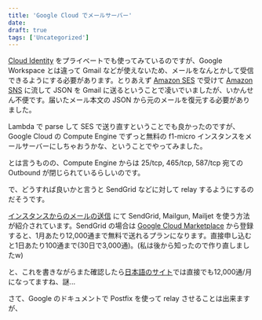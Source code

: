 ```yaml
---
title: 'Google Cloud でメールサーバー'
date: 
draft: true
tags: ['Uncategorized']
---
```


[Cloud Identity](https://cloud.google.com/identity) をプライベートでも使ってみているのですが、Google Workspace とは違って Gmail などが使えないため、メールをなんとかして受信できるようにする必要があります。とりあえず [Amazon SES](https://aws.amazon.com/jp/ses/) で受けて [Amazon SNS](https://aws.amazon.com/jp/sns/) に流して JSON を Gmail に送るということで凌いでいましたが、いかんせん不便です。届いたメール本文の JSON から元のメールを復元する必要がありました。

Lambda で parse して SES で送り直すということでも良かったのですが、Google Cloud の Compute Engine でずっと無料の f1-micro インスタンスをメールサーバーにしちゃおうかな、ということでやってみました。

とは言うものの、Compute Engine からは 25/tcp, 465/tcp, 587/tcp 宛ての Outbound が閉じられているらしいのです。

で、どうすれば良いかと言うと SendGrid などに対して relay するようにするのだそうです。

[インスタンスからのメールの送信](https://cloud.google.com/compute/docs/tutorials/sending-mail) にて SendGrid, Mailgun, Mailjet を使う方法が紹介されています。SendGrid の場合は [Google Cloud Marketplace](https://console.cloud.google.com/marketplace/details/sendgrid-app/sendgrid-email) から登録すると、1月あたり12,000通まで無料で送れるプランになります。直接申し込むと1日あたり100通まで(30日で3,000通)。(私は後から知ったので作り直しましたw)

と、これを書きながらまた確認したら[日本語のサイト](https://sendgrid.kke.co.jp/plan/)では直接でも12,000通/月になってますね、謎...

さて、Google のドキュメントで Postfix を使って relay させることは出来ますが、